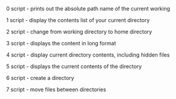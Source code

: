 0 script - prints out the absolute path name of the current working

1 script - display the contents list of your current directory

2 script - change from working directory to home directory

3 script - displays the content in long format

4 script - display current directory contents, including hidden files

5 script - displays the current contents of the directory

6 script - create a directory

7 script - move files between directories
